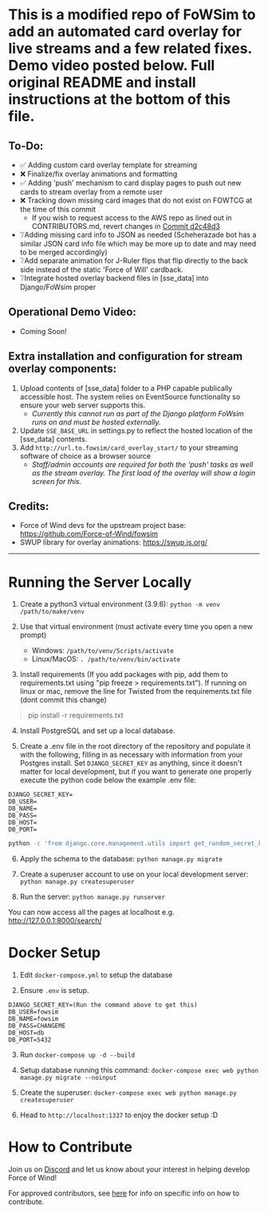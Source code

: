 # This is a modified repo of FoWSim to add an automated card overlay for live streams and a few related fixes. Demo video posted below. Full original README and install instructions at the bottom of this file.


## To-Do:
* ✅ Adding custom card overlay template for streaming
* ❌ Finalize/fix overlay animations and formatting
* ✅ Adding 'push' mechanism to card display pages to push out new cards to stream overlay from a remote user
* ❌ Tracking down missing card images that do not exist on FOWTCG at the time of this commit
    * If you wish to request access to the AWS repo as lined out in CONTRIBUTORS.md, revert changes in [Commit d2c48d3](https://github.com/cr08/fowsim/commit/d2c48d31ec483905cbb45b6f2c31a68116bda331)
* ❔Adding missing card info to JSON as needed (Scheherazade bot has a similar JSON card info file which may be more up to date and may need to be merged accordingly)
* ❔Add separate animation for J-Ruler flips that flip directly to the back side instead of the static 'Force of Will' cardback.
* ❔Integrate hosted overlay backend files in [sse_data] into Django/FoWsim proper

## Operational Demo Video:
* Coming Soon!

## Extra installation and configuration for stream overlay components:
1. Upload contents of [sse_data] folder to a PHP capable publically accessible host. The system relies on EventSource functionality so ensure your web server supports this.
    * _Currently this cannot run as part of the Django platform FoWsim runs on and must be hosted externally._
2. Update `SSE_BASE_URL` in settings.py to reflect the hosted location of the [sse_data] contents.
3. Add `http://url.to.fowsim/card_overlay_start/` to your streaming software of choice as a browser source
    * _Staff/admin accounts are required for both the 'push' tasks as well as the stream overlay. The first load of the overlay will show a login screen for this._

## Credits:
* Force of Wind devs for the upstream project base: https://github.com/Force-of-Wind/fowsim
* SWUP library for overlay animations: https://swup.js.org/

---

# Running the Server Locally

1. Create a python3 virtual environment (3.9.6):
`python -m venv /path/to/make/venv`

2. Use that virtual environment (must activate every time you open a new prompt)
    - Windows: `/path/to/venv/Scripts/activate` 
    - Linux/MacOS: `. /path/to/venv/bin/activate`

3. Install requirements (If you add packages with pip, add them to requirements.txt using "pip freeze > requirements.txt"). If running on linux or mac, remove the line for Twisted from the requirements.txt file (dont commit this change)
> pip install -r requirements.txt

4. Install PostgreSQL and set up a local database.

5. Create a .env file in the root directory of the repository and populate it with the following, filling in as necessary with information from your Postgres install. Set `DJANGO_SECRET_KEY` as anything, since it doesn't matter for local development, but if you want to generate one properly execute the python code below the example .env file:
```
DJANGO_SECRET_KEY=
DB_USER=
DB_NAME=
DB_PASS=
DB_HOST=
DB_PORT=
```

```sh
python -c 'from django.core.management.utils import get_random_secret_key; print(get_random_secret_key())'
```

6. Apply the schema to the database:
`python manage.py migrate`

7. Create a superuser account to use on your local development server:
`python manage.py createsuperuser`

8. Run the server:
`python manage.py runserver`

You can now access all the pages at localhost e.g. http://127.0.0.1:8000/search/

# Docker Setup

1. Edit `docker-compose.yml` to setup the database

2. Ensure `.env` is setup.
```
DJANGO_SECRET_KEY=(Run the command above to get this)
DB_USER=fowsim
DB_NAME=fowsim
DB_PASS=CHANGEME
DB_HOST=db
DB_PORT=5432
```

3. Run `docker-compose up -d --build`

4. Setup database running this command:
`docker-compose exec web python manage.py migrate --noinput`

5. Create the superuser:
`docker-compose exec web python manage.py createsuperuser`

6. Head to `http://localhost:1337` to enjoy the docker setup :D

# How to Contribute
Join us on [Discord](https://discord.com/invite/8S5XW6pUEF) and let us know about your interest in helping develop Force of Wind!

For approved contributors, see [here](/CONTRIBUTORS.md) for info on specific info on how to contribute.
